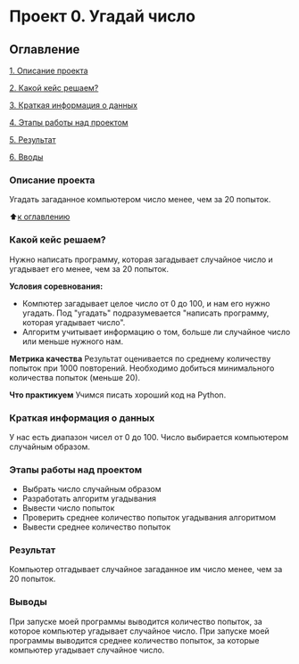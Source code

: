 
# Проект 0. Угадай число

## Оглавление

[1. Описание проекта](https://github.com/ViSensej/DS_final_homework_8/blob/main/README8.md)

[2. Какой кейс решаем?](https://github.com/ViSensej/DS_final_homework_8/blob/main/README8.md)

[3. Краткая информация о данных](https://github.com/ViSensej/DS_final_homework_8/blob/main/README8.md)

[4. Этапы работы над проектом](https://github.com/ViSensej/DS_final_homework_8/blob/main/README8.md)

[5. Результат](https://github.com/ViSensej/DS_final_homework_8/blob/main/README8.md)

[6. Вводы](https://github.com/ViSensej/DS_final_homework_8/blob/main/README8.md)

### Описание проекта
Угадать загаданное компьютером число менее, чем за 20 попыток.

:arrow_up:[к оглавлению](https://github.com/ViSensej/DS_final_homework_8/blob/main/README8.md)

### Какой кейс решаем?
Нужно написать программу, которая загадывает случайное число и угадывает его менее, чем за 20 попыток.

**Условия соревнования:**
- Компютер загадывает целое число от 0 до 100, и нам его нужно угадать. Под "угадать" подразумевается "написать программу, которая угадывает число".
- Алгоритм учитывает информацию о том, больше ли случайное число или меньше нужного нам.

**Метрика качества**
Результат оценивается по среднему количеству попыток при 1000 повторений. Необходимо добиться минимального количества попыток (меньше 20).

**Что практикуем**
Учимся писать хороший код на Python. 

### Краткая информация о данных
У нас есть диапазон чисел от 0 до 100. Число выбирается компьютером случайным образом. 

### Этапы работы над проектом
- Выбрать число случайным образом
- Разработать алгоритм угадывания
- Вывести число попыток
- Проверить среднее количество попыток угадывания алгоритмом
- Вывести среднее количество попыток

### Результат
Компьютер отгадывает случайное загаданное им число менее, чем за 20 попыток.

### Выводы
При запуске моей программы выводится количество попыток, за которое компьютер угадывает случайное число.
При запуске моей программы выводится среднее количество попыток, за которые компьютер угадывает случайное число.

